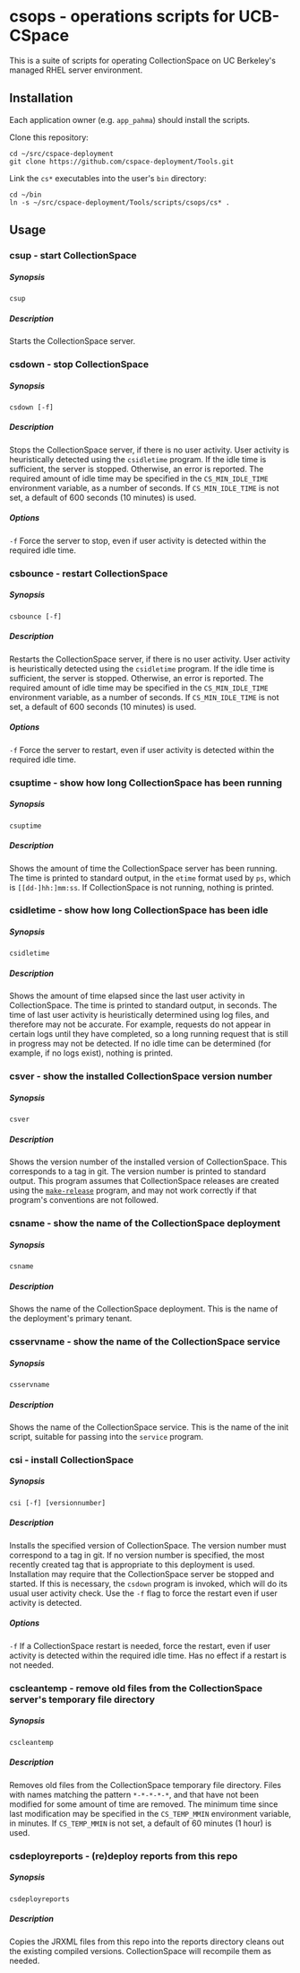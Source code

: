 # csops - operations scripts for UCB-CSpace

This is a suite of scripts for operating CollectionSpace on UC Berkeley's managed RHEL server environment.

## Installation

Each application owner (e.g. `app_pahma`) should install the scripts.

Clone this repository:

```
cd ~/src/cspace-deployment
git clone https://github.com/cspace-deployment/Tools.git
```

Link the `cs*` executables into the user's `bin` directory:

```
cd ~/bin
ln -s ~/src/cspace-deployment/Tools/scripts/csops/cs* .
```

## Usage

### csup - start CollectionSpace
##### Synopsis
```
csup
```
##### Description
Starts the CollectionSpace server.

### csdown - stop CollectionSpace
##### Synopsis
```
csdown [-f]
```
##### Description
Stops the CollectionSpace server, if there is no user activity. User activity is heuristically detected using the `csidletime` program. If the idle time is sufficient, the server is stopped. Otherwise, an error is reported. The required amount of idle time may be specified in the `CS_MIN_IDLE_TIME` environment variable, as a number of seconds. If `CS_MIN_IDLE_TIME` is not set, a default of 600 seconds (10 minutes) is used.
##### Options
`-f`
	Force the server to stop, even if user activity is detected within the required idle time.

### csbounce - restart CollectionSpace
##### Synopsis
```
csbounce [-f]
```
##### Description
Restarts the CollectionSpace server, if there is no user activity. User activity is heuristically detected using the `csidletime` program. If the idle time is sufficient, the server is stopped. Otherwise, an error is reported. The required amount of idle time may be specified in the `CS_MIN_IDLE_TIME` environment variable, as a number of seconds. If `CS_MIN_IDLE_TIME` is not set, a default of 600 seconds (10 minutes) is used.
##### Options
`-f`
	Force the server to restart, even if user activity is detected within the required idle time.

### csuptime - show how long CollectionSpace has been running
##### Synopsis
```
csuptime
```
##### Description
Shows the amount of time the CollectionSpace server has been running. The time is printed to standard output, in the `etime` format used by `ps`, which is `[[dd-]hh:]mm:ss`. If CollectionSpace is not running, nothing is printed.

### csidletime - show how long CollectionSpace has been idle
##### Synopsis
```
csidletime
```
##### Description
Shows the amount of time elapsed since the last user activity in CollectionSpace. The time is printed to standard output, in seconds.  The time of last user activity is heuristically determined using log files, and therefore may not be accurate. For example, requests do not appear in certain logs until they have completed, so a long running request that is still in progress may not be detected. If no idle time can be determined (for example, if no logs exist), nothing is printed.

### csver - show the installed CollectionSpace version number
##### Synopsis
```
csver
```
##### Description
Shows the version number of the installed version of CollectionSpace. This corresponds to a tag in git. The version number is printed to standard output. This program assumes that CollectionSpace releases are created using the [`make-release`](../make-release) program, and may not work correctly if that program's conventions are not followed.

### csname - show the name of the CollectionSpace deployment
##### Synopsis
```
csname
```
##### Description
Shows the name of the CollectionSpace deployment. This is the name of the deployment's primary tenant.

### csservname - show the name of the CollectionSpace service
##### Synopsis
```
csservname
```
##### Description
Shows the name of the CollectionSpace service. This is the name of the init script, suitable for passing into the `service` program.

### csi - install CollectionSpace
##### Synopsis
```
csi [-f] [versionnumber]
```
##### Description
Installs the specified version of CollectionSpace. The version number must correspond to a tag in git. If no version number is specified, the most recently created tag that is appropriate to this deployment is used. Installation may require that the CollectionSpace server be stopped and started. If this is necessary, the `csdown` program is invoked, which will do its usual user activity check. Use the `-f` flag to force the restart even if user activity is detected.

##### Options
`-f`
	If a CollectionSpace restart is needed, force the restart, even if user activity is detected within the required idle time. Has no effect if a restart is not needed.

### cscleantemp - remove old files from the CollectionSpace server's temporary file directory
##### Synopsis
```
cscleantemp
```
##### Description
Removes old files from the CollectionSpace temporary file directory. Files with names matching the pattern `*-*-*-*-*`, and that have not been modified for some amount of time are removed. The minimum time since last modification may be specified in the `CS_TEMP_MMIN` environment variable, in minutes. If `CS_TEMP_MMIN` is not set, a default of 60 minutes (1 hour) is used.

### csdeployreports - (re)deploy reports from this repo
##### Synopsis
```
csdeployreports
```
##### Description
Copies the JRXML files from this repo into the reports directory cleans out the existing compiled versions. CollectionSpace will recompile them as needed.
